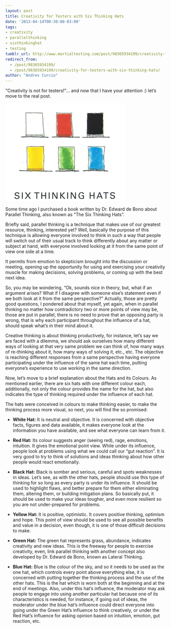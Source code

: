 ```yaml
---
layout: post
title: Creativity for Testers with Six Thinking Hats
date: '2013-04-14T00:30:00-03:00'
tags:
- creativity
- parallelthinking
- sixthinkinghat
- testing
tumblr_url: http://www.martialtesting.com/post/98365934199/creativity-for-testers-with-six-thinking-hats
redirect_from:
  - /post/98365934199/
  - /post/98365934199/creativity-for-testers-with-six-thinking-hats/
author: "Andres Curcio"
---
```

"Creativity is not for testers!"... and now that I have your attention :) let’s move to the real post.  

![Six Thinking Hats](/assets/media/six-thinking-hats.png)

Some time ago I purchased a book written by Dr. Edward de Bono about Parallel Thinking, also known as “The Six Thinking Hats”.

Briefly said, parallel thinking is a technique that makes use of our greatest resource, thinking, interested yet? Well, basically the purpose of this technique is allowing everyone involved to think in such a way that people will switch out of their usual track to think differently about any matter or subject at hand, with everyone involved looking at it from the same point of view one side at a time.  

It permits from emotion to skepticism brought into the discussion or meeting, opening up the opportunity for using and exercising your creativity muscle for making decisions, solving problems, or coming up with the best next idea.  

So, you may be wondering, “Ok, sounds nice in theory, but, what if an argument arises? What if I disagree with someone else’s statement even if we both look at it from the same perspective?” Actually, those are pretty good questions, I pondered about that myself, yet again, when in parallel thinking no matter how contradictory two or more points of view may be, those are put in parallel, there is no need to prove that an opposing party is wrong, that is why each participant throughout the influence of a hat, should speak what’s in their mind about it.  

Creative thinking is about thinking productively, for instance, let’s say we are faced with a dilemma, we should ask ourselves how many different ways of looking at that very same problem we can think of, how many ways of re-thinking about it, how many ways of solving it, etc., etc. The objective is reaching different responses from a same perspective having everyone participating under the influence of the same hat each time, putting everyone’s experience to use working in the same direction.  

Now, let’s move to a brief explanation about the Hats and its Colours. As mentioned earlier, there are six hats with one different colour each, additionally, not only the colour provides the name for the hat, but also indicates the type of thinking required under the influence of each hat.  

The hats were conceived in colours to make thinking easier, to make the thinking process more visual, so next, you will find the so promised:  

- **White Hat:**  It is neutral and objective. It is concerned with objective facts, figures and data available, it makes everyone look at the information you have available, and see what everyone can learn from it.  

- **Red Hat:** Its colour suggests anger (seeing red), rage, emotions, intuition. It gives the emotional point view. While under its influence, people look at problems using what we could call our “gut reaction”. It is very good to try to think of solutions and ideas thinking about how other people would react emotionally.  

- **Black Hat:** Black is somber and serious, careful and spots weaknesses in ideas. Let’s see, as with the other hats, people should use this type of thinking for so long as every party is under its influence. It should be used to highlight flaws, and better prepare for them either eliminating them, altering them, or building mitigation plans. So basically put, it should be used to make your ideas tougher, and even more resilient so you are not under-prepared for problems.  

- **Yellow Hat:** It is positive, optimistic. It covers positive thinking, optimism and hope. This point of view should be used to see all possible benefits and value in a decision, even though, it is one of those difficult decisions to make.  

- **Green Hat:** The green hat represents grass, abundance, indicates creativity and new ideas. This is the freeway for people to exercise creativity, even, link parallel thinking with another concept also developed by Dr. Edward de Bono, known as Lateral Thinking.  

- **Blue Hat:** Blue is the colour of the sky, and so it needs to be used as the one hat, which controls every point above everything else, it is concerned with putting together the thinking process and the use of the other hats. This is the hat which is worn both at the beginning and at the end of meetings. Also, under this hat’s influence, the moderator may ask people to engage into using another particular hat because one of its characteristics is needed, for instance, if going out of ideas, the moderator under the blue hat’s influence could direct everyone into going under the Green Hat’s influence to think creatively, or under the Red Hat’s influence for asking opinion based on intuition, emotion, gut reaction, etc.
